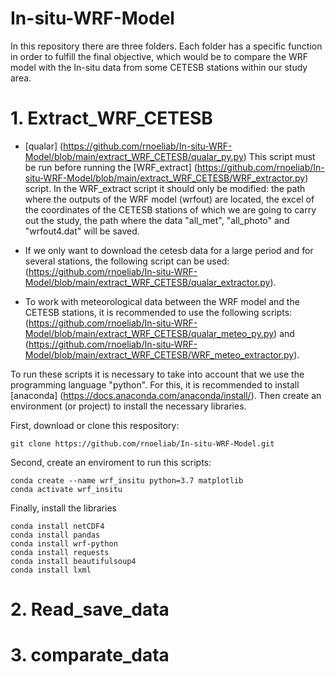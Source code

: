 # In-situ-WRF-Model
In this repository there are three folders. Each folder has a specific function in order to fulfill the final objective, which would be to compare the WRF model with the In-situ data from some CETESB stations within our study area. 

# 1. Extract_WRF_CETESB
* [qualar] (https://github.com/rnoeliab/In-situ-WRF-Model/blob/main/extract_WRF_CETESB/qualar_py.py) This script must be run before running the [WRF_extract] (https://github.com/rnoeliab/In-situ-WRF-Model/blob/main/extract_WRF_CETESB/WRF_extractor.py) script. In the WRF_extract script it should only be modified: the path where the outputs of the WRF model (wrfout) are located, the excel of the coordinates of the CETESB stations of which we are going to carry out the study, the path where the data "all_met", "all_photo" and "wrfout4.dat" will be saved. 

* If we only want to download the cetesb data for a large period and for several stations, the following script can be used: (https://github.com/rnoeliab/In-situ-WRF-Model/blob/main/extract_WRF_CETESB/qualar_extractor.py).

* To work with meteorological data between the WRF model and the CETESB stations, it is recommended to use the following scripts: (https://github.com/rnoeliab/In-situ-WRF-Model/blob/main/extract_WRF_CETESB/qualar_meteo_py.py) and (https://github.com/rnoeliab/In-situ-WRF-Model/blob/main/extract_WRF_CETESB/WRF_meteo_extractor.py).

 To run these scripts it is necessary to take into account that we use the programming language "python". For this, it is recommended to install [anaconda] (https://docs.anaconda.com/anaconda/install/). Then create an environment (or project) to install the necessary libraries. 
 
 First, download or clone this respository:
 ```
 git clone https://github.com/rnoeliab/In-situ-WRF-Model.git
 ```
Second, create an enviroment to run this scripts:
 ```
 conda create --name wrf_insitu python=3.7 matplotlib
 conda activate wrf_insitu
 ```
Finally, install the libraries
 ```
 conda install netCDF4
 conda install pandas
 conda install wrf-python
 conda install requests 
 conda install beautifulsoup4 
 conda install lxml
 ```
 
# 2. Read_save_data
# 3. comparate_data

